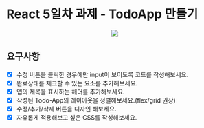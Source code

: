 # React 5일차 과제 - TodoApp 만들기


<div align='center'>
<img src='https://github.com/user-attachments/assets/ea515bf2-631e-4621-8303-ad41d7218694'>
</div>


## 요구사항

- [x] 수정 버튼을 클릭한 경우에만 input이 보이도록 코드를 작성해보세요.
- [x] 완료상태를 체크할 수 있는 요소를 추가해보세요.
- [x] 앱의 제목을 표시하는 헤더를 추가해보세요.
- [x] 작성된 Todo-App의 레이아웃을 정렬해보세요.(flex/grid 권장)
- [x] 수정/추가/삭제 버튼을 디자인 해보세요.
- [x] 자유롭게 적용해보고 싶은 CSS를 작성해보세요.
